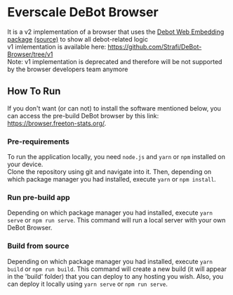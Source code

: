 # Everscale DeBot Browser
It is a v2 implementation of a browser that uses the [Debot Web Embedding package](https://www.npmjs.com/package/debot-web-embedding) [(source)](https://github.com/Strafi/debot-embedding) to show all debot-related logic  
v1 imlementation is available here: https://github.com/Strafi/DeBot-Browser/tree/v1  
Note: v1 implementation is deprecated and therefore will be not supported by the browser developers team anymore

## How To Run
If you don't want (or can not) to install the software mentioned below, you can access the pre-build DeBot browser by this link: https://browser.freeton-stats.org/.

### Pre-requirements  
To run the application locally, you need `node.js` and `yarn` or `npm` installed on your device.  
Clone the repository using git and navigate into it. Then, depending on which package manager you had installed, execute `yarn` or `npm install`.

### Run pre-build app
Depending on which package manager you had installed, execute `yarn serve` or `npm run serve`. This command will run a local server with your own DeBot Browser. 

### Build from source
Depending on which package manager you had installed, execute `yarn build` or `npm run build`. This command will create a new build (it will appear in the 'build' folder) that you can deploy to any hosting you wish. Also, you can deploy it locally using `yarn serve` or `npm run serve`.
